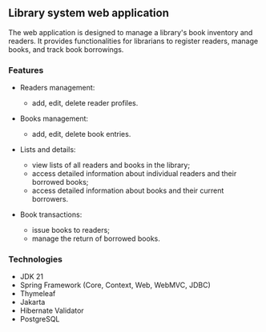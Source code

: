 ## Library system web application
The web application is designed to manage a library's book inventory and readers. It provides functionalities for librarians to register readers, manage books, and track book borrowings.

### Features
- Readers management:
    - add, edit, delete reader profiles.

- Books management:
    - add, edit, delete book entries.

- Lists and details:
    - view lists of all readers and books in the library;
    - access detailed information about individual readers and their borrowed books;
    - access detailed information about books and their current borrowers.

- Book transactions:
    - issue books to readers;
    - manage the return of borrowed books.

### Technologies
- JDK 21
- Spring Framework (Core, Context, Web, WebMVC, JDBC)
- Thymeleaf
- Jakarta
- Hibernate Validator
- PostgreSQL